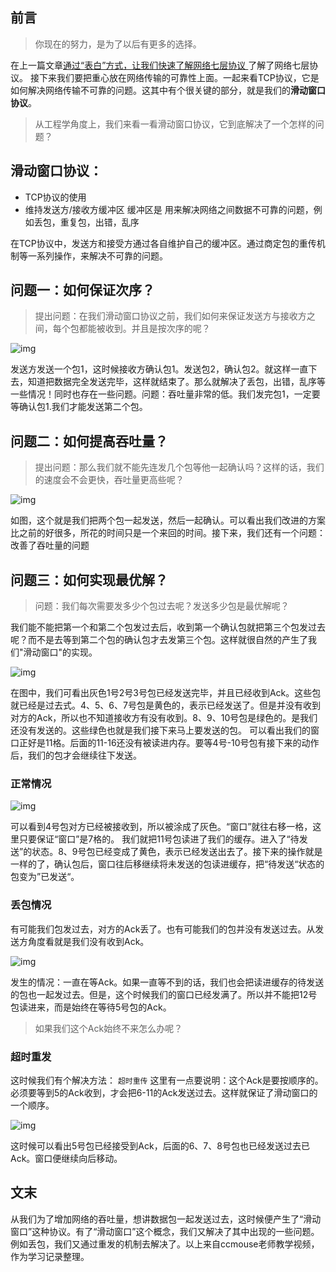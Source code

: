 ## 前言

> 你现在的努力，是为了以后有更多的选择。

在上一篇文章[通过“表白”方式，让我们快速了解网络七层协议 ](https://link.zhihu.com/?target=https%3A//mp.weixin.qq.com/s%3F__biz%3DMzIwMTg3NzYyOA%3D%3D%26mid%3D2247483701%26idx%3D1%26sn%3Db21d65f8ba4ae7f861a6e6175be2303c%26chksm%3D96e67026a191f930c540a8c823c6ad5355dc4cb92824eadc9485aa195167768560dc506af358%26token%3D1104592742%26lang%3Dzh_CN%23rd)了解了网络七层协议。 接下来我们要把重心放在网络传输的可靠性上面。一起来看TCP协议，它是如何解决网络传输不可靠的问题。这其中有个很关键的部分，就是我们的**滑动窗口协议**。

> 从工程学角度上，我们来看一看滑动窗口协议，它到底解决了一个怎样的问题？

## 滑动窗口协议：

- TCP协议的使用
- 维持发送方/接收方缓冲区 缓冲区是 用来解决网络之间数据不可靠的问题，例如丢包，重复包，出错，乱序

在TCP协议中，发送方和接受方通过各自维护自己的缓冲区。通过商定包的重传机制等一系列操作，来解决不可靠的问题。

## 问题一：如何保证次序？

> 提出问题：在我们滑动窗口协议之前，我们如何来保证发送方与接收方之间，每个包都能被收到。并且是按次序的呢？



![img](https://picb.zhimg.com/80/v2-da10d053da0ac897b76855fc21291bb2_720w.jpg)

发送方发送一个包1，这时候接收方确认包1。发送包2，确认包2。就这样一直下去，知道把数据完全发送完毕，这样就结束了。那么就解决了丢包，出错，乱序等一些情况！同时也存在一些问题。问题：吞吐量非常的低。我们发完包1，一定要等确认包1.我们才能发送第二个包。

## 问题二：如何提高吞吐量？

> 提出问题：那么我们就不能先连发几个包等他一起确认吗？这样的话，我们的速度会不会更快，吞吐量更高些呢？



![img](https://pic1.zhimg.com/80/v2-4aa6e74bd01ded0b1978eb84e47bcb0b_720w.jpg)

如图，这个就是我们把两个包一起发送，然后一起确认。可以看出我们改进的方案比之前的好很多，所花的时间只是一个来回的时间。接下来，我们还有一个问题：改善了吞吐量的问题

## 问题三：如何实现最优解？

> 问题：我们每次需要发多少个包过去呢？发送多少包是最优解呢？

我们能不能把第一个和第二个包发过去后，收到第一个确认包就把第三个包发过去呢？而不是去等到第二个包的确认包才去发第三个包。这样就很自然的产生了我们"滑动窗口"的实现。

![img](https://pic4.zhimg.com/80/v2-0e9839c99c458d1ba2efaaf69f063ea5_720w.jpg)

在图中，我们可看出灰色1号2号3号包已经发送完毕，并且已经收到Ack。这些包就已经是过去式。4、5、6、7号包是黄色的，表示已经发送了。但是并没有收到对方的Ack，所以也不知道接收方有没有收到。8、9、10号包是绿色的。是我们还没有发送的。这些绿色也就是我们接下来马上要发送的包。 可以看出我们的窗口正好是11格。后面的11-16还没有被读进内存。要等4号-10号包有接下来的动作后，我们的包才会继续往下发送。

### 正常情况



![img](https://pic3.zhimg.com/80/v2-1a1f709f3e81413c47cda780a1f79209_720w.jpg)

可以看到4号包对方已经被接收到，所以被涂成了灰色。“窗口”就往右移一格，这里只要保证“窗口”是7格的。 我们就把11号包读进了我们的缓存。进入了“待发送”的状态。8、9号包已经变成了黄色，表示已经发送出去了。接下来的操作就是一样的了，确认包后，窗口往后移继续将未发送的包读进缓存，把“待发送“状态的包变为”已发送“。

### 丢包情况

有可能我们包发过去，对方的Ack丢了。也有可能我们的包并没有发送过去。从发送方角度看就是我们没有收到Ack。

![img](https://pic1.zhimg.com/80/v2-410bbcb594b100cabf4214469ad7db77_720w.jpg)

发生的情况：一直在等Ack。如果一直等不到的话，我们也会把读进缓存的待发送的包也一起发过去。但是，这个时候我们的窗口已经发满了。所以并不能把12号包读进来，而是始终在等待5号包的Ack。

> 如果我们这个Ack始终不来怎么办呢？

### 超时重发

这时候我们有个解决方法： `超时重传` 这里有一点要说明：这个Ack是要按顺序的。必须要等到5的Ack收到，才会把6-11的Ack发送过去。这样就保证了滑动窗口的一个顺序。

![img](https://pic1.zhimg.com/80/v2-72d1087cd301be9b6a1d89da93b01725_720w.jpg)

这时候可以看出5号包已经接受到Ack，后面的6、7、8号包也已经发送过去已Ack。窗口便继续向后移动。

## 文末

从我们为了增加网络的吞吐量，想讲数据包一起发送过去，这时候便产生了“滑动窗口”这种协议。有了“滑动窗口”这个概念，我们又解决了其中出现的一些问题。例如丢包，我们又通过重发的机制去解决了。以上来自ccmouse老师教学视频，作为学习记录整理。